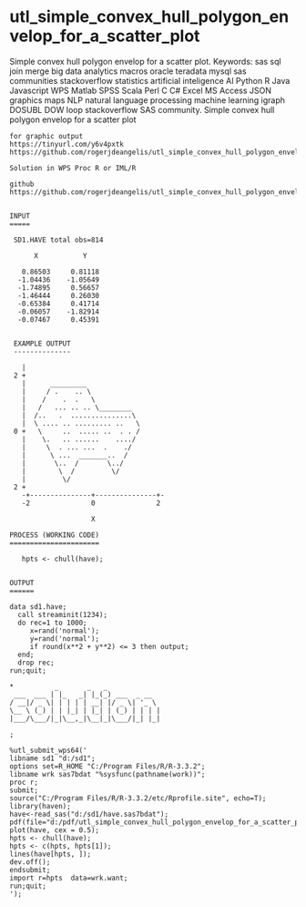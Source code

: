 # utl_simple_convex_hull_polygon_envelop_for_a_scatter_plot
Simple convex hull polygon envelop for a scatter plot.  Keywords: sas sql join merge big data analytics macros oracle teradata mysql sas communities stackoverflow statistics artificial inteligence AI Python R Java Javascript WPS Matlab SPSS Scala Perl C C# Excel MS Access JSON graphics maps NLP natural language processing machine learning igraph DOSUBL DOW loop stackoverflow SAS community.
    Simple convex hull polygon envelop for a scatter plot

    for graphic output
    https://tinyurl.com/y6v4pxtk
    https://github.com/rogerjdeangelis/utl_simple_convex_hull_polygon_envelop_for_a_scatter_plot/blob/master/utl_simple_convex_hull_polygon_envelop_for_a_scatter_plot

    Solution in WPS Proc R or IML/R

    github
    https://github.com/rogerjdeangelis/utl_simple_convex_hull_polygon_envelop_for_a_scatter_plot


    INPUT
    =====

     SD1.HAVE total obs=814

          X           Y

       0.86503     0.81118
      -1.04436    -1.05649
      -1.74895     0.56657
      -1.46444     0.26030
      -0.65384     0.41714
      -0.06057    -1.82914
      -0.07467     0.45391


     EXAMPLE OUTPUT
     --------------

       |
     2 +
       |      _________
       |     / .    .. \
       |    /    .  .   \
       |   /   ... .. .. \________
       |  /..   .  ...............\
       |  \ .... .. ......... ..   \
     0 +   \     ..  ..... ..  . . /
       |    \.   .. ......    ..../
       |     \  . ... ...  .    ./
       |      \ ...  _______..  /
       |       \..  /       \../
       |        \  /         \/
       |         \/
     2 +
       -+---------------+---------------+-
       -2               0               2

                        X

    PROCESS (WORKING CODE)
    ======================

       hpts <- chull(have);


    OUTPUT
    ======

    data sd1.have;
      call streaminit(1234);
      do rec=1 to 1000;
         x=rand('normal');
         y=rand('normal');
         if round(x**2 + y**2) <= 3 then output;
      end;
      drop rec;
    run;quit;

    *          _       _   _
     ___  ___ | |_   _| |_(_) ___  _ __
    / __|/ _ \| | | | | __| |/ _ \| '_ \
    \__ \ (_) | | |_| | |_| | (_) | | | |
    |___/\___/|_|\__,_|\__|_|\___/|_| |_|

    ;

    %utl_submit_wps64('
    libname sd1 "d:/sd1";
    options set=R_HOME "C:/Program Files/R/R-3.3.2";
    libname wrk sas7bdat "%sysfunc(pathname(work))";
    proc r;
    submit;
    source("C:/Program Files/R/R-3.3.2/etc/Rprofile.site", echo=T);
    library(haven);
    have<-read_sas("d:/sd1/have.sas7bdat");
    pdf(file="d:/pdf/utl_simple_convex_hull_polygon_envelop_for_a_scatter_plot.pdf");
    plot(have, cex = 0.5);
    hpts <- chull(have);
    hpts <- c(hpts, hpts[1]);
    lines(have[hpts, ]);
    dev.off();
    endsubmit;
    import r=hpts  data=wrk.want;
    run;quit;
    ');

